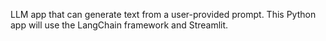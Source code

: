 LLM app that can generate text from a user-provided prompt. This Python app will use the LangChain framework and Streamlit.
